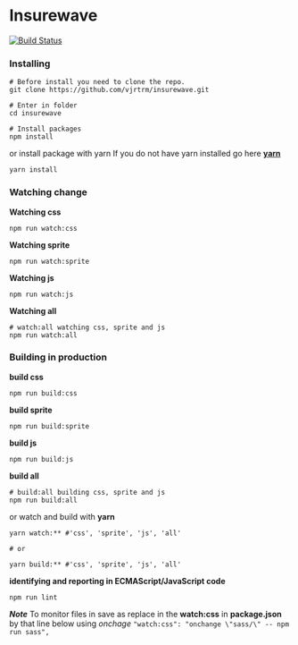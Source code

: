 # Insurewave

[![Build Status](https://travis-ci.org/hebertsilva/node-sass-boilerplate.svg)](https://travis-ci.org/hebertsilva/node-sass-boilerplate)

### Installing

```shell
# Before install you need to clone the repo.
git clone https://github.com/vjrtrm/insurewave.git

# Enter in folder
cd insurewave

# Install packages
npm install
```
or install package with yarn
If you do not have yarn installed go here **[yarn](https://yarnpkg.com/docs/install)**
```shell
yarn install
```

### Watching change

**Watching css**
```shell
npm run watch:css
```

**Watching sprite**
```shell
npm run watch:sprite
```

**Watching js**
```shell
npm run watch:js
```

**Watching all**
```shell
# watch:all watching css, sprite and js
npm run watch:all
```

### Building in production

**build css**
```shell
npm run build:css
```

**build sprite**
```shell
npm run build:sprite
```

**build js**
```shell
npm run build:js
```

**build all**
```shell
# build:all building css, sprite and js
npm run build:all
```
or watch and build with **yarn**
```shell
yarn watch:** #'css', 'sprite', 'js', 'all'

# or

yarn build:** #'css', 'sprite', 'js', 'all'
```

**identifying and reporting in ECMAScript/JavaScript code**
```shell
npm run lint
```

***Note***
To monitor files in save as replace in the **watch:css** in **package.json** by that line below using *onchage*
`"watch:css": "onchange \"sass/\" -- npm run sass",`

